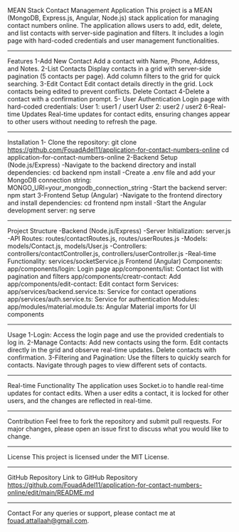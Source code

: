 
MEAN Stack Contact Management Application
This project is a MEAN (MongoDB, Express.js, Angular, Node.js) stack application for managing contact numbers online. The application allows users to add, edit, delete, and list contacts with server-side pagination and filters. It includes a login page with hard-coded credentials and user management functionalities.
****************************************************************
Features
1-Add New Contact
  Add a contact with Name, Phone, Address, and Notes.
2-List Contacts
  Display contacts in a grid with server-side pagination (5 contacts per page).
  Add column filters to the grid for quick searching.
3-Edit Contact
  Edit contact details directly in the grid.
  Lock contacts being edited to prevent conflicts.
  Delete Contact
4-Delete a contact with a confirmation prompt.
5- User Authentication
  Login page with hard-coded credentials:
    User 1: user1 / user1
    User 2: user2 / user2
6-Real-time Updates
  Real-time updates for contact edits, ensuring changes appear to other users without needing to refresh the    page.

  **********************************************************************
  Installation
    1-  Clone the repository:
      git clone https://github.com/FouadAdel11/application-for-contact-numbers-online
      cd application-for-contact-numbers-online
    2-Backend Setup (Node.js/Express)
      -Navigate to the backend directory and install dependencies:
        cd backend
        npm install
      -Create a .env file and add your MongoDB connection string:
        MONGO_URI=your_mongodb_connection_string
      -Start the backend server:
        npm start
    3-Frontend Setup (Angular)
    -Navigate to the frontend directory and install dependencies:
      cd frontend
      npm install
    -Start the Angular development server:
      ng serve
********************************************************************
Project Structure
  -Backend (Node.js/Express)
  -Server Initialization: server.js
  -API Routes: routes/contactRoutes.js, routes/userRoutes.js
  -Models: models/Contact.js, models/User.js
  -Controllers: controllers/contactController.js, controllers/userController.js
  -Real-time Functionality: services/socketService.js
Frontend (Angular)
  Components:
    app/components/login: Login page
    app/components/list: Contact list with pagination and filters
    app/components/creatr-contact: Add
    app/components/edit-contact: Edit contact form
  Services:
    app/services/backend.service.ts: Service for contact operations
    app/services/auth.service.ts: Service for authentication
Modules:
  app/modules/material.module.ts: Angular Material imports for UI components
************************************************
Usage
  1-Login:
    Access the login page and use the provided credentials to log in.
  2-Manage Contacts:
    Add new contacts using the form.
    Edit contacts directly in the grid and observe real-time updates.
    Delete contacts with confirmation.
  3-Filtering and Pagination:
    Use the filters to quickly search for contacts.
    Navigate through pages to view different sets of contacts.
**************************************************************
Real-time Functionality
  The application uses Socket.io to handle real-time updates for contact edits. When a user edits a contact, it is locked for other   
  users, and the changes are reflected in real-time.
  *******************************************************************
Contribution
  Feel free to fork the repository and submit pull requests. For major changes, please open an issue first to discuss what you would 
  like to change.
*********************************************************
License
  This project is licensed under the MIT License.
****************************************************************
GitHub Repository
  Link to GitHub Repository https://github.com/FouadAdel11/application-for-contact-numbers-online/edit/main/README.md
******************************************
Contact
  For any queries or support, please contact me at fouad.attallaah@gmail.com.
 
